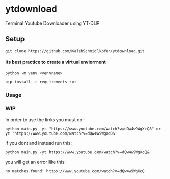 # ytdownload
Terminal Youtube Downloader using YT-DLP

## Setup
    git clone https://github.com/KalebSchmidlkofer/ytdownload.git
#### Its best practice to create a virtual enviorment
    python -m venv <venvname>

    pip install -r requirements.txt
    
### Usage
### WIP
In order to use the links you must do :

    python main.py -yt "https://www.youtube.com/watch?v=dQw4w9WgXcQ&" or -yt 'https://www.youtube.com/watch?v=dQw4w9WgXcQ&'

if you dont and instead run this:

    python main.py -yt https://www.youtube.com/watch?v=dQw4w9WgXcQ&

you will get an error like this:

    no matches found: https://www.youtube.com/watch?v=dQw4w9WgXcQ

